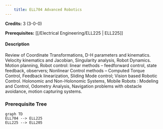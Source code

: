 ```yaml
---
    title: ELL704 Advanced Robotics
---
```

**Credits:** 3 (3-0-0)



**Prerequisites:** [[/Electrical Engineering/ELL225 | ELL225]]

#### Description 
Review of Coordinate Transformations, D-H parameters and kinematics. Velocity kinematics and Jacobian, Singularity analysis, Robot Dynamics. Motion planning, Robot control: linear methods – feedforward control, state feedback, observers; Nonlinear Control methods – Computed Torque Control, Feedback linearization, Sliding Mode control; Vision based Robotic Control. Holonomic and Non-Holonomic Systems, Mobile Robots : Modeling and Control, Odometry Analysis, Navigation problems with obstacle avoidance, motion capturing systems.

### Prerequisite Tree

```mermaid
graph TD
ELL704 --> ELL225
ELL225 --> ELL205
```